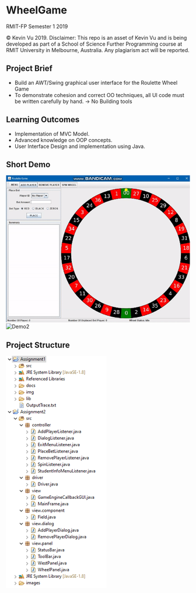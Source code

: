 # WheelGame
RMIT-FP Semester 1 2019 

© Kevin Vu 2019. Disclaimer: This repo is an asset of Kevin Vu and is being developed as part of a School of Science Further Programming course at RMIT University in Melbourne, Australia. Any plagiarism act will be reported.

## Project Brief
- Build an AWT/Swing graphical user interface for the Roulette Wheel Game 
- To demonstrate cohesion and correct OO techniques, all UI code must be written carefully by hand.  -> No Building tools

## Learning Outcomes
- Implementation of MVC Model.
- Advanced knowledge on OOP concepts.
- User Interface Design and implementation using Java.

## Short Demo
![Demo1](./pic/video1.gif)
![Demo2](https://media.giphy.com/media/LT6avmj6Zh0RwD90TW/giphy.gif)

## Project Structure
![Structure](./pic/pic2.png)
